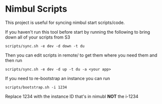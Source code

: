 # Nimbul Scripts

This project is useful for syncing nimbul start scripts/code.

If you haven't run this tool before start by running the following to bring down all of your scripts from S3

```
scripts/sync.sh -e dev -d down -t du
```

Then you can edit scripts in remote/ to get them where you need them and then run

```
scripts/sync.sh -e dev -d up -t du -a <your app>
```

If you need to re-bootstrap an instance you can run

```
scripts/bootstrap.sh -i 1234
```

Replace 1234 with the instance ID that's in nimubl **NOT** the i-1234


